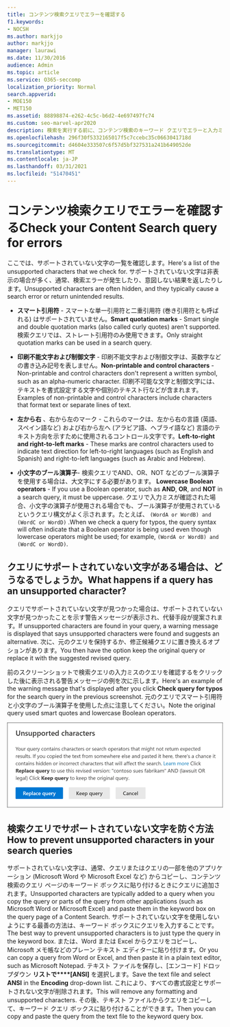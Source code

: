 ```yaml
---
title: コンテンツ検索クエリでエラーを確認する
f1.keywords:
- NOCSH
ms.author: markjjo
author: markjjo
manager: laurawi
ms.date: 11/30/2016
audience: Admin
ms.topic: article
ms.service: O365-seccomp
localization_priority: Normal
search.appverid:
- MOE150
- MET150
ms.assetid: 88898874-e262-4c5c-b6d2-4e697497fc74
ms.custom: seo-marvel-apr2020
description: 検索を実行する前に、コンテンツ検索のキーワード クエリでエラーと入力ミスを検出する方法について説明します。
ms.openlocfilehash: 296f30f5332165017f5c7ccebc35c0663041718d
ms.sourcegitcommit: d4604e333507c6f57d5bf327531a241b649052de
ms.translationtype: MT
ms.contentlocale: ja-JP
ms.lasthandoff: 03/31/2021
ms.locfileid: "51470451"
---
```

# <a name="check-your-content-search-query-for-errors"></a><span data-ttu-id="71a2d-103">コンテンツ検索クエリでエラーを確認する</span><span class="sxs-lookup"><span data-stu-id="71a2d-103">Check your Content Search query for errors</span></span>
  
<span data-ttu-id="71a2d-104">ここでは、サポートされていない文字の一覧を確認します。</span><span class="sxs-lookup"><span data-stu-id="71a2d-104">Here's a list of the unsupported characters that we check for.</span></span> <span data-ttu-id="71a2d-105">サポートされていない文字は非表示の場合が多く、通常、検索エラーが発生したり、意図しない結果を返したりします。</span><span class="sxs-lookup"><span data-stu-id="71a2d-105">Unsupported characters are often hidden, and they typically cause a search error or return unintended results.</span></span>
  
- <span data-ttu-id="71a2d-106">**スマート引用符** - スマートな単一引用符と二重引用符 (巻き引用符とも呼ばれる) はサポートされていません。</span><span class="sxs-lookup"><span data-stu-id="71a2d-106">**Smart quotation marks** - Smart single and double quotation marks (also called curly quotes) aren't supported.</span></span> <span data-ttu-id="71a2d-107">検索クエリでは、ストレート引用符のみ使用できます。</span><span class="sxs-lookup"><span data-stu-id="71a2d-107">Only straight quotation marks can be used in a search query.</span></span> 

- <span data-ttu-id="71a2d-108">**印刷不能文字および制御文字** - 印刷不能文字および制御文字は、英数字などの書き込み記号を表しません。</span><span class="sxs-lookup"><span data-stu-id="71a2d-108">**Non-printable and control characters** - Non-printable and control characters don't represent a written symbol, such as an alpha-numeric character.</span></span> <span data-ttu-id="71a2d-109">印刷不可能な文字と制御文字には、テキストを書式設定する文字や個別のテキスト行などが含まれます。</span><span class="sxs-lookup"><span data-stu-id="71a2d-109">Examples of non-printable and control characters include characters that format text or separate lines of text.</span></span> 

- <span data-ttu-id="71a2d-110">**左から右** 、右から左のマーク - これらのマークは、左から右の言語 (英語、スペイン語など) および右から左へ (アラビア語、ヘブライ語など) 言語のテキスト方向を示すために使用されるコントロール文字です。</span><span class="sxs-lookup"><span data-stu-id="71a2d-110">**Left-to-right and right-to-left marks** - These marks are control characters used to indicate text direction for left-to-right languages (such as English and Spanish) and right-to-left languages (such as Arabic and Hebrew).</span></span>

- <span data-ttu-id="71a2d-111">**小文字のブール演算子**- 検索クエリでAND、OR、NOT などのブール演算子を使用する場合は、大文字にする必要があります。 </span><span class="sxs-lookup"><span data-stu-id="71a2d-111">**Lowercase Boolean operators** - If you use a Boolean operator, such as **AND**, **OR**, and **NOT** in a search query, it must be uppercase.</span></span> <span data-ttu-id="71a2d-112">クエリで入力ミスが確認された場合、小文字の演算子が使用される場合でも、ブール演算子が使用されているというクエリ構文がよく示されます。たとえば、  `(WordA or WordB) and (WordC or WordD)` .</span><span class="sxs-lookup"><span data-stu-id="71a2d-112">When we check a query for typos, the query syntax will often indicate that a Boolean operator is being used even though lowercase operators might be used; for example,  `(WordA or WordB) and (WordC or WordD)`.</span></span>

## <a name="what-happens-if-a-query-has-an-unsupported-character"></a><span data-ttu-id="71a2d-113">クエリにサポートされていない文字がある場合は、どうなるでしょうか。</span><span class="sxs-lookup"><span data-stu-id="71a2d-113">What happens if a query has an unsupported character?</span></span>

<span data-ttu-id="71a2d-114">クエリでサポートされていない文字が見つかった場合は、サポートされていない文字が見つかったことを示す警告メッセージが表示され、代替手段が提案されます。</span><span class="sxs-lookup"><span data-stu-id="71a2d-114">If unsupported characters are found in your query, a warning message is displayed that says unsupported characters were found and suggests an alternative.</span></span> <span data-ttu-id="71a2d-115">次に、元のクエリを保持するか、修正候補クエリに置き換えるオプションがあります。</span><span class="sxs-lookup"><span data-stu-id="71a2d-115">You then have the option keep the original query or replace it with the suggested revised query.</span></span>

<span data-ttu-id="71a2d-116">前のスクリーンショットで検索クエリの入力ミスのクエリを確認するをクリックした後に表示される警告メッセージの例を次に示します。</span><span class="sxs-lookup"><span data-stu-id="71a2d-116">Here's an example of the warning message that's displayed after you click **Check query for typos** for the search query in the previous screenshot.</span></span> <span data-ttu-id="71a2d-117">元のクエリでスマート引用符と小文字のブール演算子を使用した点に注意してください。</span><span class="sxs-lookup"><span data-stu-id="71a2d-117">Note the original query used smart quotes and lowercase Boolean operators.</span></span>
  
![クエリの修正候補と一緒に警告メッセージが表示される](../media/23214b30-8e52-412c-bd80-63fb1b3ed52d.png)
  
## <a name="how-to-prevent-unsupported-characters-in-your-search-queries"></a><span data-ttu-id="71a2d-119">検索クエリでサポートされていない文字を防ぐ方法</span><span class="sxs-lookup"><span data-stu-id="71a2d-119">How to prevent unsupported characters in your search queries</span></span>

<span data-ttu-id="71a2d-120">サポートされていない文字は、通常、クエリまたはクエリの一部を他のアプリケーション (Microsoft Word や Microsoft Excel など) からコピーし、コンテンツ検索のクエリ ページのキーワード ボックスに貼り付けるときにクエリに追加されます。</span><span class="sxs-lookup"><span data-stu-id="71a2d-120">Unsupported characters are typically added to a query when you copy the query or parts of the query from other applications (such as Microsoft Word or Microsoft Excel) and paste them in the keyword box on the query page of a Content Search.</span></span> <span data-ttu-id="71a2d-121">サポートされていない文字を使用しないようにする最善の方法は、キーワード ボックスにクエリを入力することです。</span><span class="sxs-lookup"><span data-stu-id="71a2d-121">The best way to prevent unsupported characters is to just type the query in the keyword box.</span></span> <span data-ttu-id="71a2d-122">または、Word または Excel からクエリをコピーし、Microsoft メモ帳などのプレーン テキスト エディターに貼り付けます。</span><span class="sxs-lookup"><span data-stu-id="71a2d-122">Or you can copy a query from Word or Excel, and then paste it in a plain text editor, such as Microsoft Notepad.</span></span> <span data-ttu-id="71a2d-123">テキスト ファイルを保存し、[エンコード] ドロップダウン **リストで\*\*\*\*[ANSI]** を選択します。</span><span class="sxs-lookup"><span data-stu-id="71a2d-123">Save the text file and select **ANSI** in the **Encoding** drop-down list.</span></span> <span data-ttu-id="71a2d-124">これにより、すべての書式設定とサポートされない文字が削除されます。</span><span class="sxs-lookup"><span data-stu-id="71a2d-124">This will remove any formatting and unsupported characters.</span></span> <span data-ttu-id="71a2d-125">その後、テキスト ファイルからクエリをコピーして、キーワード クエリ ボックスに貼り付けることができます。</span><span class="sxs-lookup"><span data-stu-id="71a2d-125">Then you can copy and paste the query from the text file to the keyword query box.</span></span> 
